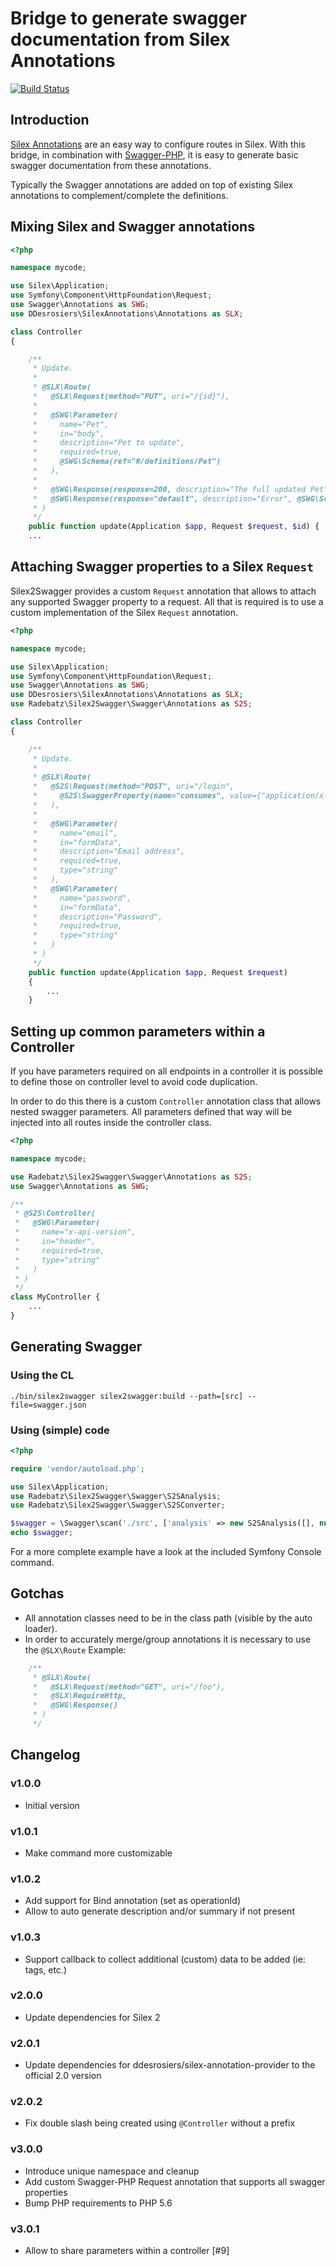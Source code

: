 Bridge to generate swagger documentation from Silex Annotations
===============================================================

[![Build Status](https://travis-ci.org/DerManoMann/silex2swagger.png)](https://travis-ci.org/DerManoMann/silex2swagger)

## Introduction
[Silex Annotations](https://github.com/danadesrosiers/silex-annotation-provider) are an easy way to configure
routes in Silex.
With this bridge, in combination with [Swagger-PHP](https://github.com/zircote/swagger-php), it is easy to generate basic swagger documentation from these annotations.

Typically the Swagger annotations are added on top of existing Silex annotations to complement/complete the definitions.


## Mixing Silex and Swagger annotations

````php
<?php

namespace mycode;

use Silex\Application;
use Symfony\Component\HttpFoundation\Request;
use Swagger\Annotations as SWG;
use DDesrosiers\SilexAnnotations\Annotations as SLX;

class Controller
{

    /**
     * Update.
     *
     * @SLX\Route(
     *   @SLX\Request(method="PUT", uri="/{id}"),
     *
     *   @SWG\Parameter(
     *     name="Pet",
     *     in="body",
     *     description="Pet to update",
     *     required=true,
     *     @SWG\Schema(ref="#/definitions/Pet")
     *   ),
     *
     *   @SWG\Response(response=200, description="The full updated Pet", @SWG\Schema(ref="#/definitions/Pet")),
     *   @SWG\Response(response="default", description="Error", @SWG\Schema(ref="#/definitions/jsonError"))
     * )
     */
    public function update(Application $app, Request $request, $id) {
    ...

````

## Attaching Swagger properties to a Silex ````Request````
Silex2Swagger provides a custom ````Request```` annotation that allows to attach any supported
Swagger property to a request. All that is required is to use a custom implementation of the 
Silex ````Request```` annotation. 

````php
<?php

namespace mycode;

use Silex\Application;
use Symfony\Component\HttpFoundation\Request;
use Swagger\Annotations as SWG;
use DDesrosiers\SilexAnnotations\Annotations as SLX;
use Radebatz\Silex2Swagger\Swagger\Annotations as S2S;

class Controller
{

    /**
     * Update.
     *
     * @SLX\Route(
     *   @S2S\Request(method="POST", uri="/login",
     *     @S2S\SwaggerProperty(name="consumes", value={"application/x-www-form-urlencoded"})
     *   ),
     *
     *   @SWG\Parameter(
     *     name="email",
     *     in="formData",
     *     description="Email address",
     *     required=true,
     *     type="string"
     *   ),
     *   @SWG\Parameter(
     *     name="password",
     *     in="formData",
     *     description="Password",
     *     required=true,
     *     type="string"
     *   )
     * )
     */
    public function update(Application $app, Request $request) 
    {
        ...
    }

````
## Setting up common parameters within a Controller
If you have parameters required on all endpoints in a controller it is possible to 
define those on controller level to avoid code duplication.

In order to do this there is a custom ````Controller```` annotation class that allows nested swagger parameters.
All parameters defined that way will be injected into all routes inside the controller class.

````php
<?php

namespace mycode;

use Radebatz\Silex2Swagger\Swagger\Annotations as S2S;
use Swagger\Annotations as SWG;

/**
 * @S2S\Controller(
 *   @SWG\Parameter(
 *     name="x-api-version",
 *     in="header",
 *     required=true,
 *     type="string"
 *   )
 * )
 */
class MyController {
    ...
}
````

## Generating Swagger
### Using the CL
````
./bin/silex2swagger silex2swagger:build --path=[src] --file=swagger.json
````

### Using (simple) code
````php
<?php

require 'vendor/autoload.php';

use Silex\Application;
use Radebatz\Silex2Swagger\Swagger\S2SAnalysis;
use Radebatz\Silex2Swagger\Swagger\S2SConverter;

$swagger = \Swagger\scan('./src', ['analysis' => new S2SAnalysis([], null, new S2SConverter(new Application()))]);
echo $swagger;
````

For a more complete example have a look at the included Symfony Console command.


## Gotchas
* All annotation classes need to be in the class path (visible by the auto loader).
* In order to accurately merge/group annotations it is necessary to use the `@SLX\Route`
  Example:
````php
    /**
     * @SLX\Route(
     *   @SLX\Request(method="GET", uri="/foo"),
     *   @SLX\RequireHttp,
     *   @SWG\Response()
     * )
     */
````


## Changelog

### v1.0.0
* Initial version

### v1.0.1
* Make command more customizable

### v1.0.2
* Add support for Bind annotation (set as operationId)
* Allow to auto generate description and/or summary if not present

### v1.0.3
* Support callback to collect additional (custom) data to be added (ie: tags, etc.)

### v2.0.0
* Update dependencies for Silex 2

### v2.0.1
* Update dependencies for ddesrosiers/silex-annotation-provider to the official 2.0 version

### v2.0.2
* Fix double slash being created using ````@Controller```` without a prefix

### v3.0.0
* Introduce unique namespace and cleanup
* Add custom Swagger-PHP Request annotation that supports all swagger properties
* Bump PHP requirements to PHP 5.6

### v3.0.1
* Allow to share parameters within a controller [#9]

